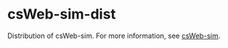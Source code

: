 # csWeb-sim-dist
Distribution of csWeb-sim. For more information, see [csWeb-sim](https://github.com/organizations/TNOCS/csWeb-sim).
